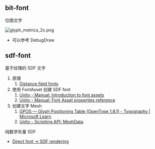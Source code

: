 ## bit-font

位图文字

![glyph_metrics_2x.png](https://image-1253155090.cos.ap-nanjing.myqcloud.com/202409131507737.png)

- 可以参考 DebugDraw


## sdf-font

基于纹理的 SDF 文字

1. 原理
	1. [Distance field fonts](https://libgdx.com/wiki/graphics/2d/fonts/distance-field-fonts)
2. 使用 FontAsset 创建 SDF font
	1.  [Unity - Manual: Introduction to font assets](https://docs.unity3d.com/Manual/UIE-font-asset.html#:~:text=SDF%20fonts,assets%20contain%20contour%20distance%20information.)
	2. [Unity - Manual: Font Asset properties reference](https://docs.unity3d.com/Manual/UIE-font-asset-properties.html)
3. 创建文字 Mesh
	1.  [GPOS — Glyph Positioning Table (OpenType 1.8.1) - Typography | Microsoft Learn](https://learn.microsoft.com/en-us/typography/opentype/otspec181/gpos)
	2. [Unity - Scripting API: MeshData](https://docs.unity3d.com/2020.3/Documentation/ScriptReference/Mesh.MeshData.html)

纯数学矢量 SDF
- [Direct font → SDF rendering](https://www.shadertoy.com/view/dls3Wr)